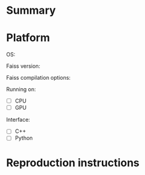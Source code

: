 # Summary

<!-- Facebook has a bounty program for the safe disclosure of security bugs. In
those cases, please go through the process outlined on that page and do not
file a public issue. -->

# Platform

OS: <!-- e.g. macOS 10.13.3 -->

Faiss version: <!-- git commit, e.g. 56383610bcb982d6591e2e2bea3516cb7723e04a -->

Faiss compilation options: <!-- e.g. using MKL with compile flags ... -->

Running on:
- [ ] CPU
- [ ] GPU

Interface: 
- [ ] C++
- [ ] Python

# Reproduction instructions

<!-- Please provide specific and comprehensive instructions to reproduce the
described behavior. -->

<!-- Please *do not* post screenshots of logs. They are not searchable. Copy/paste 
the text or make a gist if the text is too bulky. --> 
